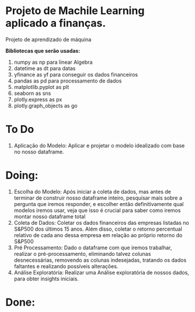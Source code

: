 # Projeto de Machile Learning aplicado a finanças.
Projeto de aprendizado de máquina

**Bibliotecas  que serão usadas:**
1. numpy as np para linear Algebra
2. datetime as dt para datas
3. yfinance as yf para conseguir os dados financeiros
4. pandas as pd para processamento de dados
5. matplotlib.pyplot as plt
6. seaborn as sns
7. plotly.express as px
8. plotly.graph_objects as go

# **To Do**

1. Aplicação do Modelo: Aplicar e projetar o modelo idealizado com base no nosso dataframe.


# **Doing:**
1. Escolha do Modelo: Após iniciar a coleta de dados, mas antes de terminar de construir nosso dataframe inteiro, pesquisar mais sobre a pergunta que iremos responder, e escolher então definitivamente qual modelos iremos usar, veja que isso é crucial para saber como iremos montar nosso dataframe total
1. Coleta de Dados: Coletar os dados financeiros das empresas listadas no S&P500 dos últimos 15 anos. Além disso, coletar o retorno percentual relativo de cada ano dessa empresa em relação ao próprio retorno do S&P500
1. Pré Processamento: Dado o dataframe com que iremos trabalhar, realizar o pré-processamento, eliminando talvez colunas desnecessárias, removendo as colunas indesejadas, tratando os dados faltantes e realizando possíveis alterações.
1. Análise Exploratória: Realizar uma Análise exploratória de nossos dados, para obter insights iniciais.


# **Done:**

